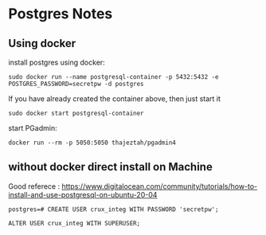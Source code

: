 # Postgres Notes

## Using docker

install postgres using docker:

```
sudo docker run --name postgresql-container -p 5432:5432 -e POSTGRES_PASSWORD=secretpw -d postgres
```

If you have already created the container above, then just start it

```
sudo docker start postgresql-container
```

start PGadmin:

```
docker run --rm -p 5050:5050 thajeztah/pgadmin4
```

## without docker direct install on Machine

Good referece : https://www.digitalocean.com/community/tutorials/how-to-install-and-use-postgresql-on-ubuntu-20-04

```
postgres=# CREATE USER crux_integ WITH PASSWORD 'secretpw';

```

```
ALTER USER crux_integ WITH SUPERUSER;
```
